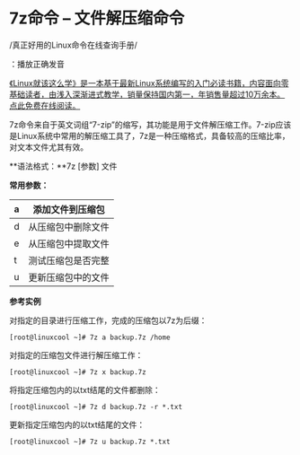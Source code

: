 # 7z命令 – 文件解压缩命令

/真正好用的Linux命令在线查询手册/ 

 

：播放正确发音

[《Linux就该这么学》是一本基于最新Linux系统编写的入门必读书籍，内容面向零基础读者，由浅入深渐进式教学，销量保持国内第一，年销售量超过10万余本。点此免费在线阅读。](https://www.linuxprobe.com/basic-learning-00.html)



7z命令来自于英文词组“7-zip”的缩写，其功能是用于文件解压缩工作。7-zip应该是Linux系统中常用的解压缩工具了，7z是一种压缩格式，具备较高的压缩比率，对文本文件尤其有效。

**语法格式：**7z [参数] 文件

**常用参数：**

| a    | 添加文件到压缩包   |
| ---- | ------------------ |
| d    | 从压缩包中删除文件 |
| e    | 从压缩包中提取文件 |
| t    | 测试压缩包是否完整 |
| u    | 更新压缩包中的文件 |

**参考实例**

对指定的目录进行压缩工作，完成的压缩包以7z为后缀：

```
[root@linuxcool ~]# 7z a backup.7z /home
```

对指定的压缩包文件进行解压缩工作：

```
[root@linuxcool ~]# 7z x backup.7z
```

将指定压缩包内的以txt结尾的文件都删除：

```
[root@linuxcool ~]# 7z d backup.7z -r *.txt
```

更新指定压缩包内的以txt结尾的文件：

```
[root@linuxcool ~]# 7z u backup.7z *.txt
```
